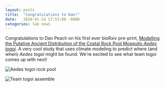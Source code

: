 ```yaml
---
layout: posts
title:  "Congratulations to Dan!"
date:   2020-01-24 17:53:00 -0800
categories: lab news
---
```


Congratulations to Dan Peach on his first ever bioRxiv pre-print, [Modelling the Putative Ancient Distribution of the Costal Rock Pool Mosquito _Aedes togoi_][bioRxiv]. A very cool study that uses climate modeling to predict where (and when) _Aedes togoi_ might be found.  We're excited to see what team togoi comes up with next!

![Aedes togoi rock pool][rockpool]

![Team togoi assemble][teamtogoi]

[bioRxiv]: https://www.biorxiv.org/content/10.1101/2020.01.21.914838v1
[rockpool]: assets/images/togoi-habitat.jpeg "togoi rock pool"
[teamtogoi]: assets/images/teamtogoi.jpeg "Atbeen and Kunwar in Lighthouse park"

